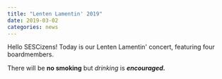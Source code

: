 ```yaml
---
title: "Lenten Lamentin' 2019"
date: 2019-03-02
categories: news
---
```


Hello SESCizens! Today is our Lenten Lamentin' concert, featuring four boardmembers.

There will be **no smoking** but *drinking* is ***encouraged.***